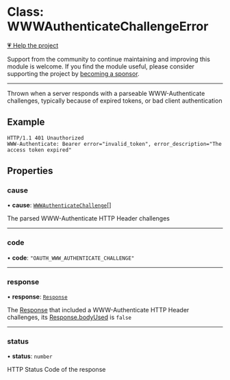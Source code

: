 # Class: WWWAuthenticateChallengeError

[💗 Help the project](https://github.com/sponsors/panva)

Support from the community to continue maintaining and improving this module is welcome. If you find the module useful, please consider supporting the project by [becoming a sponsor](https://github.com/sponsors/panva).

***

Thrown when a server responds with a parseable WWW-Authenticate challenges, typically because of
expired tokens, or bad client authentication

## Example

```http
HTTP/1.1 401 Unauthorized
WWW-Authenticate: Bearer error="invalid_token", error_description="The access token expired"
```

## Properties

### cause

• **cause**: [`WWWAuthenticateChallenge`](../interfaces/WWWAuthenticateChallenge.md)[]

The parsed WWW-Authenticate HTTP Header challenges

***

### code

• **code**: `"OAUTH_WWW_AUTHENTICATE_CHALLENGE"`

***

### response

• **response**: [`Response`](https://developer.mozilla.org/docs/Web/API/Response)

The [Response](https://developer.mozilla.org/docs/Web/API/Response) that included a WWW-Authenticate HTTP Header challenges, its
[Response.bodyUsed](https://developer.mozilla.org/docs/Web/API/Response/bodyUsed) is `false`

***

### status

• **status**: `number`

HTTP Status Code of the response
